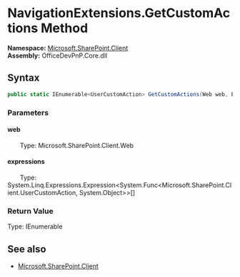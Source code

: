 # NavigationExtensions.GetCustomActions Method  
  

**Namespace:** [Microsoft.SharePoint.Client](Microsoft.SharePoint.Client.md)  
**Assembly:** OfficeDevPnP.Core.dll  
## Syntax
```C#
public static IEnumerable<UserCustomAction> GetCustomActions(Web web, Expression<Func<UserCustomAction, Object>>[] expressions)
```
### Parameters
#### web  
&emsp;&emsp;Type: Microsoft.SharePoint.Client.Web  

#### expressions  
&emsp;&emsp;Type: System.Linq.Expressions.Expression<System.Func<Microsoft.SharePoint.Client.UserCustomAction, System.Object>>[]  

### Return Value
Type: IEnumerable<UserCustomAction>  

## See also
- [Microsoft.SharePoint.Client](Microsoft.SharePoint.Client.md)
